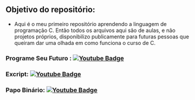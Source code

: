 ## Objetivo do repositório:

* Aqui é o meu primeiro repositório aprendendo a linguagem de programação C. Então todos os arquivos aqui são de aulas, e não projetos próprios, disponibilizo publicamente para futuras pessoas que queiram dar uma olhada em como funciona o curso de C.


### Programe Seu Futuro : [![Youtube Badge](https://img.shields.io/badge/-YouTube-ff0000?style=flat-square&labelColor=ff0000&logo=youtube&logoColor=white&link=https://www.youtube.com/user/TreinaWeb)](https://www.youtube.com/c/ProgrameseufuturoComWagnerGaspar)

### Excript: [![Youtube Badge](https://img.shields.io/badge/-YouTube-ff0000?style=flat-square&labelColor=ff0000&logo=youtube&logoColor=white&link=https://www.youtube.com/user/TreinaWeb)](https://www.youtube.com/c/excriptvideo)

### Papo Binário: [![Youtube Badge](https://img.shields.io/badge/-YouTube-ff0000?style=flat-square&labelColor=ff0000&logo=youtube&logoColor=white&link=https://www.youtube.com/user/TreinaWeb)](https://www.youtube.com/c/PapoBin%C3%A1rio)
